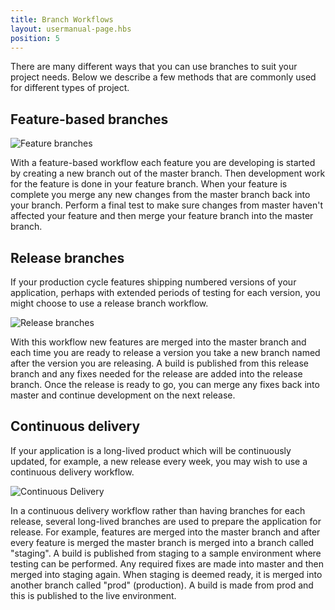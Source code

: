```yaml
---
title: Branch Workflows
layout: usermanual-page.hbs
position: 5
---
```


There are many different ways that you can use branches to suit your project needs. Below we describe a few methods that are commonly used for different types of project.

## Feature-based branches

![Feature branches][1]

With a feature-based workflow each feature you are developing is started by creating a new branch out of the master branch. Then development work for the feature is done in your feature branch. When your feature is complete you merge any new changes from the master branch back into your branch. Perform a final test to make sure changes from master haven't affected your feature and then merge your feature branch into the master branch.

## Release branches

If your production cycle features shipping numbered versions of your application, perhaps with extended periods of testing for each version, you might choose to use a release branch workflow.

![Release branches][2]

With this workflow new features are merged into the master branch and each time you are ready to release a version you take a new branch named after the version you are releasing. A build is published from this release branch and any fixes needed for the release are added into the release branch. Once the release is ready to go, you can merge any fixes back into master and continue development on the next release.

## Continuous delivery

If your application is a long-lived product which will be continuously updated, for example, a new release every week, you may wish to use a continuous delivery workflow.

![Continuous Delivery][3]

In a continuous delivery workflow rather than having branches for each release, several long-lived branches are used to prepare the application for release. For example, features are merged into the master branch and after every feature is merged the master branch is merged into a branch called "staging". A build is published from staging to a sample environment where testing can be performed. Any required fixes are made into master and then merged into staging again. When staging is deemed ready, it is merged into another branch called "prod" (production). A build is made from prod and this is published to the live environment.

[1]: /images/user-manual/version-control/branch-workflows/feature-branches.png
[2]: /images/user-manual/version-control/branch-workflows/release-branches.png
[3]: /images/user-manual/version-control/branch-workflows/continuous-delivery.png

